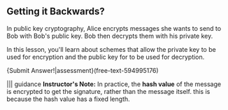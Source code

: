 ## Getting it Backwards?

In public key cryptography, Alice encrypts messages she wants to send to Bob with Bob's public key. Bob  then decrypts them with his private key.   

In this lesson, you'll learn about schemes that allow the private key to be used for encryption and the public key for to be used for decryption.

{Submit Answer!|assessment}(free-text-594995176)

||| guidance
**Instructor's Note:** In practice, the **hash value** of the message is encrypted to get the signature, rather than the message itself. this is because the hash value has a fixed length.
